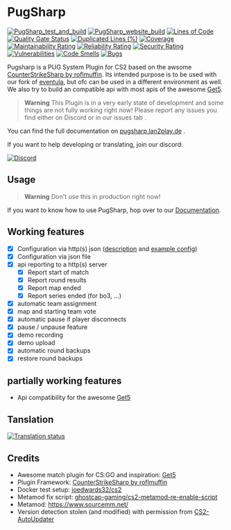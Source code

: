 # PugSharp

[![PugSharp_test_and_build](https://github.com/Lan2Play/PugSharp/actions/workflows/test_and_build.yml/badge.svg)](https://github.com/Lan2Play/PugSharp/actions/workflows/test_and_build.yml)
[![PugSharp_website_build](https://github.com/Lan2Play/PugSharp/actions/workflows/website_build.yml/badge.svg)](https://github.com/Lan2Play/PugSharp/actions/workflows/website_build.yml)
[![Lines of Code](https://sonarcloud.io/api/project_badges/measure?project=Lan2Play_PugSharp&metric=ncloc)](https://sonarcloud.io/summary/new_code?id=Lan2Play_PugSharp)
[![Quality Gate Status](https://sonarcloud.io/api/project_badges/measure?project=Lan2Play_PugSharp&metric=alert_status)](https://sonarcloud.io/summary/new_code?id=Lan2Play_PugSharp)
[![Duplicated Lines (%)](https://sonarcloud.io/api/project_badges/measure?project=Lan2Play_PugSharp&metric=duplicated_lines_density)](https://sonarcloud.io/summary/new_code?id=Lan2Play_PugSharp)
[![Coverage](https://sonarcloud.io/api/project_badges/measure?project=Lan2Play_PugSharp&metric=coverage)](https://sonarcloud.io/summary/new_code?id=Lan2Play_PugSharp)
[![Maintainability Rating](https://sonarcloud.io/api/project_badges/measure?project=Lan2Play_PugSharp&metric=sqale_rating)](https://sonarcloud.io/summary/new_code?id=Lan2Play_PugSharp)
[![Reliability Rating](https://sonarcloud.io/api/project_badges/measure?project=Lan2Play_PugSharp&metric=reliability_rating)](https://sonarcloud.io/summary/new_code?id=Lan2Play_PugSharp)
[![Security Rating](https://sonarcloud.io/api/project_badges/measure?project=Lan2Play_PugSharp&metric=security_rating)](https://sonarcloud.io/summary/new_code?id=Lan2Play_PugSharp)
[![Vulnerabilities](https://sonarcloud.io/api/project_badges/measure?project=Lan2Play_PugSharp&metric=vulnerabilities)](https://sonarcloud.io/summary/new_code?id=Lan2Play_PugSharp)
[![Code Smells](https://sonarcloud.io/api/project_badges/measure?project=Lan2Play_PugSharp&metric=code_smells)](https://sonarcloud.io/summary/new_code?id=Lan2Play_PugSharp)
[![Bugs](https://sonarcloud.io/api/project_badges/measure?project=Lan2Play_PugSharp&metric=bugs)](https://sonarcloud.io/summary/new_code?id=Lan2Play_PugSharp)

<!-- [![Translation status](https://translate.lan2play.de/widgets/netevent-client/-/netevent-client/svg-badge.svg)](https://translate.lan2play.de/engage/netevent-client/) -->

Pugsharp is a PUG System Plugin for CS2 based on the awsome [CounterStrikeSharp by roflmuffin](https://github.com/roflmuffin/CounterStrikeSharp). Its intended purpose is to be used with our fork of [eventula](https://github.com/Lan2Play/eventula-manager), but ofc can be used in a different environment as well. We also try to build an compatible api with most apis of the awesome [Get5](https://github.com/splewis/get5).

> **Warning**
> This Plugin is in a very early state of development and some things are not fully working right now! Please report any issues you find either on Discord or in our issues tab .

You can find the full documentation on [pugsharp.lan2play.de](https://pugsharp.lan2play.de) .

If you want to help developing or translating, join our discord:

[![Discord](https://discordapp.com/api/guilds/748086853449810013/widget.png?style=banner3)](https://discord.gg/zF5C9WPWFq)

## Usage

> **Warning**
> Don't use this in production right now!

If you want to know how to use PugSharp, hop over to our [Documentation](https://pugsharp.lan2play.de).


## Working features

- [x] Configuration via http(s) json ([description](#Match_Config) and [example config](#MatchConfig))
- [x] Configuration via json file
- [x] api reporting to a http(s) server
  - [x] Report start of match
  - [x] Report round results
  - [x] Report map ended
  - [x] Report series ended (for bo3, ...)
- [x] automatic team assignment
- [x] map and starting team vote
- [x] automatic pause if player disconnects
- [x] pause / unpause feature
- [x] demo recording
- [x] demo upload
- [x] automatic round backups
- [x] restore round backups

## partially working features

- Api compatibility for the awesome [Get5](https://github.com/splewis/get5)


## Tanslation

[![Translation status](https://translate.lan2play.de/widgets/pugsharp/-/multi-auto.svg)](https://translate.lan2play.de/engage/pugsharp/)

## Credits

- Awesome match plugin for CS:GO and inspiration: [Get5](https://github.com/splewis/get5)
- Plugin Framework: [CounterStrikeSharp by roflmuffin](https://github.com/roflmuffin/CounterStrikeSharp)
- Docker test setup: [joedwards32/cs2](https://github.com/joedwards32/CS2)
- Metamod fix script: [ghostcap-gaming/cs2-metamod-re-enable-script](https://github.com/ghostcap-gaming/cs2-metamod-re-enable-script)
- Metamod: https://www.sourcemm.net/
- Version detection stolen (and modified) with permission from [CS2-AutoUpdater](https://github.com/dran1x/CS2-AutoUpdater)

